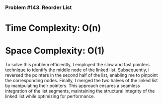 ### Problem #143. Reorder List

# Time Complexity: O(n)
# Space Complexity: O(1)

To solve this problem efficiently, I employed the slow and fast pointers technique to identify the middle node of the linked list. Subsequently, I reversed the pointers in the second half of the list, enabling me to pinpoint the corresponding nodes. Finally, I merged the two halves of the linked list by manipulating their pointers. This approach ensures a seamless integration of the list segments, maintaining the structural integrity of the linked list while optimizing for performance.
